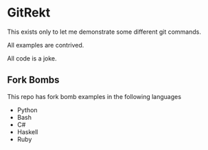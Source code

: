 # GitRekt

This exists only to let me demonstrate some different git commands. 

All examples are contrived. 

All code is a joke. 

## Fork Bombs
This repo has fork bomb examples in the following languages
* Python
* Bash
* C#
* Haskell
* Ruby